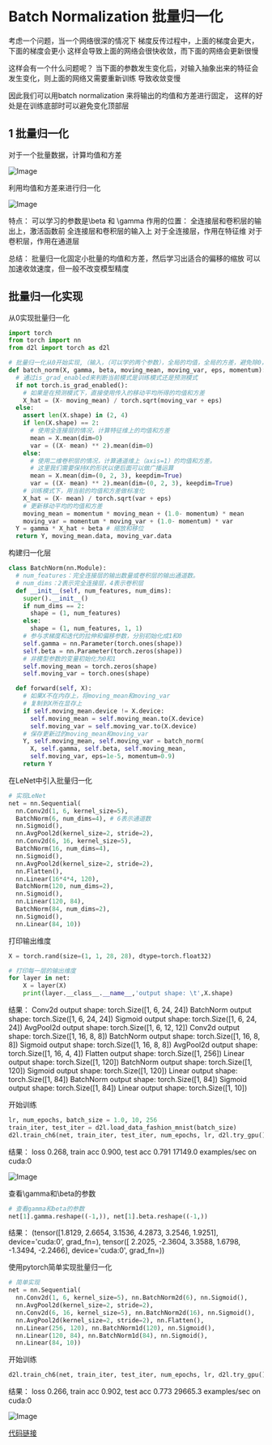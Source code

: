 # Batch Normalization 批量归一化
考虑一个问题，当一个网络很深的情况下
梯度反传过程中，上面的梯度会更大，下面的梯度会更小
这样会导致上面的网络会很快收敛，而下面的网络会更新很慢

这样会有一个什么问题呢？
当下面的参数发生变化后，对输入抽象出来的特征会发生变化，则上面的网络又需要重新训练
导致收敛变慢

因此我们可以用batch normalization 来将输出的均值和方差进行固定，
这样的好处是在训练底部时可以避免变化顶部层

## 1 批量归一化

对于一个批量数据，计算均值和方差

![Image](https://github.com/user-attachments/assets/ae2e4981-d004-4362-ba02-249d5e4b4f6a)

利用均值和方差来进行归一化

![Image](https://github.com/user-attachments/assets/d56f9e07-9069-4606-9060-715ed691bee4)

特点：
可以学习的参数是\beta 和 \gamma
作用的位置：
 全连接层和卷积层的输出上，激活函数前
 全连接层和卷积层的输入上
对于全连接层，作用在特征维
对于卷积层，作用在通道层

总结：
批量归一化固定小批量的均值和方差，然后学习出适合的偏移的缩放
可以加速收敛速度，但一般不改变模型精度

## 批量归一化实现

从0实现批量归一化

```python
import torch
from torch import nn
from d2l import torch as d2l

# 批量归一化从0开始实现,（输入，（可以学的两个参数），全局的均值，全局的方差，避免除0，用来更新全局均值和方差的）
def batch_norm(X, gamma, beta, moving_mean, moving_var, eps, momentum):
  # 通过is_grad_enabled来判断当前模式是训练模式还是预测模式
  if not torch.is_grad_enabled():
    # 如果是在预测模式下，直接使用传入的移动平均所得的均值和方差
    X_hat = (X- moving_mean) / torch.sqrt(moving_var + eps)
  else:
    assert len(X.shape) in (2, 4)
    if len(X.shape) == 2:
      # 使用全连接层的情况，计算特征维上的均值和方差
      mean = X.mean(dim=0)
      var = ((X- mean) ** 2).mean(dim=0)
    else:
      # 使用二维卷积层的情况，计算通道维上（axis=1）的均值和方差。
      # 这里我们需要保持X的形状以便后面可以做广播运算
      mean = X.mean(dim=(0, 2, 3), keepdim=True)
      var = ((X- mean) ** 2).mean(dim=(0, 2, 3), keepdim=True)
    # 训练模式下，用当前的均值和方差做标准化
    X_hat = (X- mean) / torch.sqrt(var + eps)
    # 更新移动平均的均值和方差
    moving_mean = momentum * moving_mean + (1.0- momentum) * mean
    moving_var = momentum * moving_var + (1.0- momentum) * var
  Y = gamma * X_hat + beta # 缩放和移位
  return Y, moving_mean.data, moving_var.data
```

构建归一化层

```python
class BatchNorm(nn.Module):
  # num_features：完全连接层的输出数量或卷积层的输出通道数。
  # num_dims：2表示完全连接层，4表示卷积层
  def __init__(self, num_features, num_dims):
    super().__init__()
    if num_dims == 2:
      shape = (1, num_features)
    else:
      shape = (1, num_features, 1, 1)
    # 参与求梯度和迭代的拉伸和偏移参数，分别初始化成1和0
    self.gamma = nn.Parameter(torch.ones(shape))
    self.beta = nn.Parameter(torch.zeros(shape))
    # 非模型参数的变量初始化为0和1
    self.moving_mean = torch.zeros(shape)
    self.moving_var = torch.ones(shape)

  def forward(self, X):
    # 如果X不在内存上，将moving_mean和moving_var
    # 复制到X所在显存上
    if self.moving_mean.device != X.device:
      self.moving_mean = self.moving_mean.to(X.device)
      self.moving_var = self.moving_var.to(X.device)
    # 保存更新过的moving_mean和moving_var
    Y, self.moving_mean, self.moving_var = batch_norm(
      X, self.gamma, self.beta, self.moving_mean,
      self.moving_var, eps=1e-5, momentum=0.9)
    return Y
```

在LeNet中引入批量归一化

```python
# 实现LeNet
net = nn.Sequential(
  nn.Conv2d(1, 6, kernel_size=5), 
  BatchNorm(6, num_dims=4), # 6表示通道数
  nn.Sigmoid(),
  nn.AvgPool2d(kernel_size=2, stride=2),
  nn.Conv2d(6, 16, kernel_size=5), 
  BatchNorm(16, num_dims=4), 
  nn.Sigmoid(),
  nn.AvgPool2d(kernel_size=2, stride=2), 
  nn.Flatten(),
  nn.Linear(16*4*4, 120), 
  BatchNorm(120, num_dims=2), 
  nn.Sigmoid(),
  nn.Linear(120, 84), 
  BatchNorm(84, num_dims=2), 
  nn.Sigmoid(),
  nn.Linear(84, 10))
```

打印输出维度

```python
X = torch.rand(size=(1, 1, 28, 28), dtype=torch.float32)

# 打印每一层的输出维度
for layer in net:
    X = layer(X)
    print(layer.__class__.__name__,'output shape: \t',X.shape)
```

结果：
Conv2d output shape: 	 torch.Size([1, 6, 24, 24])
BatchNorm output shape: 	 torch.Size([1, 6, 24, 24])
Sigmoid output shape: 	 torch.Size([1, 6, 24, 24])
AvgPool2d output shape: 	 torch.Size([1, 6, 12, 12])
Conv2d output shape: 	 torch.Size([1, 16, 8, 8])
BatchNorm output shape: 	 torch.Size([1, 16, 8, 8])
Sigmoid output shape: 	 torch.Size([1, 16, 8, 8])
AvgPool2d output shape: 	 torch.Size([1, 16, 4, 4])
Flatten output shape: 	 torch.Size([1, 256])
Linear output shape: 	 torch.Size([1, 120])
BatchNorm output shape: 	 torch.Size([1, 120])
Sigmoid output shape: 	 torch.Size([1, 120])
Linear output shape: 	 torch.Size([1, 84])
BatchNorm output shape: 	 torch.Size([1, 84])
Sigmoid output shape: 	 torch.Size([1, 84])
Linear output shape: 	 torch.Size([1, 10])

开始训练

```python
lr, num_epochs, batch_size = 1.0, 10, 256
train_iter, test_iter = d2l.load_data_fashion_mnist(batch_size)
d2l.train_ch6(net, train_iter, test_iter, num_epochs, lr, d2l.try_gpu())
```

结果：
loss 0.268, train acc 0.900, test acc 0.791
17149.0 examples/sec on cuda:0

![Image](https://github.com/user-attachments/assets/d7d4dcce-668a-4e96-96a4-732e1752d11f)

查看\gamma和\beta的参数

```python
# 查看gamma和beta的参数
net[1].gamma.reshape((-1,)), net[1].beta.reshape((-1,))
```

结果：
(tensor([1.8129, 2.6654, 3.1536, 4.2873, 3.2546, 1.9251], device='cuda:0',
        grad_fn=<ViewBackward0>),
 tensor([ 2.2025, -2.3604,  3.3588,  1.6798, -1.3494, -2.2466], device='cuda:0',
        grad_fn=<ViewBackward0>))

使用pytorch简单实现批量归一化

```python
# 简单实现
net = nn.Sequential(
  nn.Conv2d(1, 6, kernel_size=5), nn.BatchNorm2d(6), nn.Sigmoid(),
  nn.AvgPool2d(kernel_size=2, stride=2),
  nn.Conv2d(6, 16, kernel_size=5), nn.BatchNorm2d(16), nn.Sigmoid(),
  nn.AvgPool2d(kernel_size=2, stride=2), nn.Flatten(),
  nn.Linear(256, 120), nn.BatchNorm1d(120), nn.Sigmoid(),
  nn.Linear(120, 84), nn.BatchNorm1d(84), nn.Sigmoid(),
  nn.Linear(84, 10))
```

开始训练

```python
d2l.train_ch6(net, train_iter, test_iter, num_epochs, lr, d2l.try_gpu())
```

结果：
loss 0.266, train acc 0.902, test acc 0.773
29665.3 examples/sec on cuda:0

![Image](https://github.com/user-attachments/assets/72d27c26-41f2-43ad-89bd-6fa14e265c3b)

[代码链接](https://github.com/kxmust/Deep_learning_note/blob/main/16.1batch_normalization.ipynb)